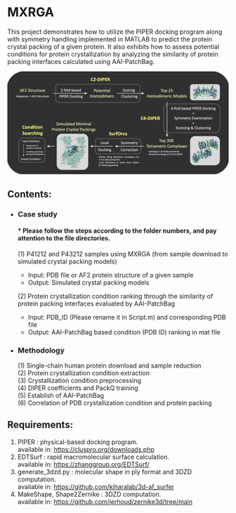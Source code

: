 # MXRGA

This project demonstrates how to utilize the PIPER docking program along with symmetry handling implemented in MATLAB to predict the protein crystal packing of a given protein. It also exhibits how to assess potential conditions for protein crystallization by analyzing the similarity of protein packing interfaces calculated using AAI-PatchBag.

![image](https://github.com/KJ-Liao/MXRGA/blob/main/Overview.jpg)

## Contents:

- ### Case study
  #### * Please follow the steps according to the folder numbers, and pay attention to the file directories.
  (1) P41212 and P43212 samples using MXRGA (from sample download to simulated crystal packing models)
     - Input:  PDB file or AF2 protein structure of a given sample <br>
     - Output: Simulated crystal packing models                    <br>
  
  (2) Protein crystallization condition ranking through the similarity of protein packing interfaces evaluated by AAI-PatchBag
     - Input:  PDB_ID (Please rename it in Script.m) and corresponding PDB file <br>
     - Output: AAI-PatchBag based condition (PDB ID) ranking in mat file        <br>

- ### Methodology
  (1) Single-chain human protein download and sample reduction <br>
  (2) Protein crystallization condition extraction             <br>
  (3) Crystallization condition preprocessing                  <br>
  (4) DIPER coefficients and PackQ training                    <br>
  (5) Establish of AAI-PatchBag                                <br>
  (6) Correlation of PDB crystallization condition and protein packing  <br>

## Requirements:

1. PIPER    : physical-based docking program.                                <br>
   available in: https://cluspro.org/downloads.php
2. EDTSurf  : rapid macromolecular surface calculation.                      <br>
   available in: https://zhanggroup.org/EDTSurf/
3. generate_3dzd.py  : molecular shape in ply format and 3DZD computation.   <br>
   available in: https://github.com/kiharalab/3d-af_surfer
4. MakeShape, Shape2Zernike	: 3DZD computation.                              <br>
   available in: https://github.com/jerhoud/zernike3d/tree/main
